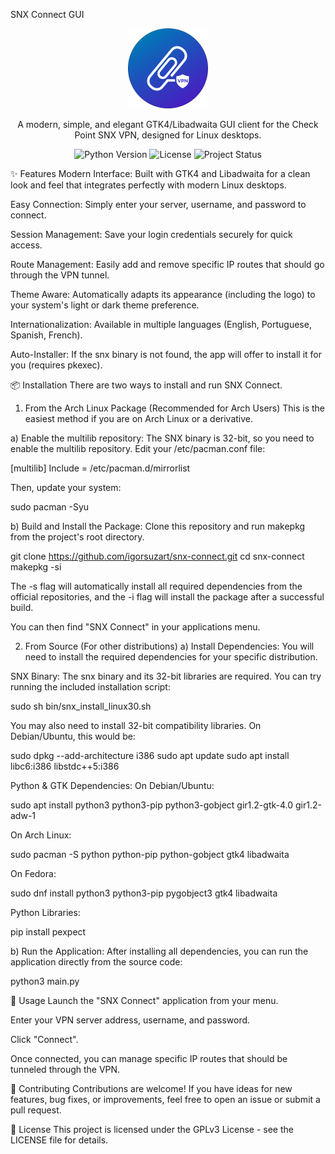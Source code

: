 SNX Connect GUI
<p align="center">
<img src="assets/snx-icon.png" alt="SNX Connect Icon" width="128"/>
</p>

<p align="center">
A modern, simple, and elegant GTK4/Libadwaita GUI client for the Check Point SNX VPN, designed for Linux desktops.
</p>

<p align="center">
<img src="https://img.shields.io/badge/python-3.10+-blue.svg" alt="Python Version">
<img src="https://img.shields.io/badge/license-GPLv3-blue.svg" alt="License">
<img src="https://img.shields.io/badge/status-active-success.svg" alt="Project Status">
</p>

<!-- Sugestão: Adicione um screenshot do seu app aqui -->

✨ Features
Modern Interface: Built with GTK4 and Libadwaita for a clean look and feel that integrates perfectly with modern Linux desktops.

Easy Connection: Simply enter your server, username, and password to connect.

Session Management: Save your login credentials securely for quick access.

Route Management: Easily add and remove specific IP routes that should go through the VPN tunnel.

Theme Aware: Automatically adapts its appearance (including the logo) to your system's light or dark theme preference.

Internationalization: Available in multiple languages (English, Portuguese, Spanish, French).

Auto-Installer: If the snx binary is not found, the app will offer to install it for you (requires pkexec).

📦 Installation
There are two ways to install and run SNX Connect.

1. From the Arch Linux Package (Recommended for Arch Users)
This is the easiest method if you are on Arch Linux or a derivative.

a) Enable the multilib repository:
The SNX binary is 32-bit, so you need to enable the multilib repository. Edit your /etc/pacman.conf file:

[multilib]
Include = /etc/pacman.d/mirrorlist

Then, update your system:

sudo pacman -Syu

b) Build and Install the Package:
Clone this repository and run makepkg from the project's root directory.

git clone https://github.com/igorsuzart/snx-connect.git
cd snx-connect
makepkg -si

The -s flag will automatically install all required dependencies from the official repositories, and the -i flag will install the package after a successful build.

You can then find "SNX Connect" in your applications menu.

2. From Source (For other distributions)
a) Install Dependencies:
You will need to install the required dependencies for your specific distribution.

SNX Binary: The snx binary and its 32-bit libraries are required. You can try running the included installation script:

sudo sh bin/snx_install_linux30.sh

You may also need to install 32-bit compatibility libraries. On Debian/Ubuntu, this would be:

sudo dpkg --add-architecture i386
sudo apt update
sudo apt install libc6:i386 libstdc++5:i386

Python & GTK Dependencies:
On Debian/Ubuntu:

sudo apt install python3 python3-pip python3-gobject gir1.2-gtk-4.0 gir1.2-adw-1

On Arch Linux:

sudo pacman -S python python-pip python-gobject gtk4 libadwaita

On Fedora:

sudo dnf install python3 python3-pip pygobject3 gtk4 libadwaita

Python Libraries:

pip install pexpect

b) Run the Application:
After installing all dependencies, you can run the application directly from the source code:

python3 main.py

🚀 Usage
Launch the "SNX Connect" application from your menu.

Enter your VPN server address, username, and password.

Click "Connect".

Once connected, you can manage specific IP routes that should be tunneled through the VPN.

🤝 Contributing
Contributions are welcome! If you have ideas for new features, bug fixes, or improvements, feel free to open an issue or submit a pull request.

📄 License
This project is licensed under the GPLv3 License - see the LICENSE file for details.